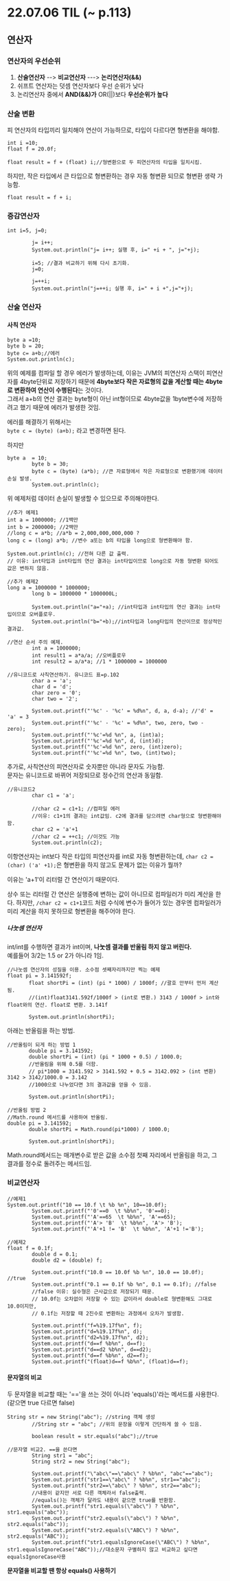 # 22.07.06 TIL (~ p.113)

## 연산자
### 연산자의 우선순위
1. **산술연산자** --> **비교연산자** ---> **논리연산자(&&)**
3. 쉬프트 연산자는 덧셈 연산자보다 우선 순위가 낮다
4. 논리연산자 중에서 **AND(&&)가** OR(||)보다 **우선순위가 높다**

### 산술 변환
피 연산자의 타입끼리 일치해야 연산이 가능하므로, 타입이 다르다면 형변환을 해야함.  
```
int i =10;
float f = 20.0f;

float result = f + (float) i;//형변환으로 두 피연산자의 타입을 일치시킴.
```
하지만, 작은 타입에서 큰 타입으로 형변환하는 경우 자동 형변환 되므로 형변환 생략 가능함.
``` 
float result = f + i;
```

### 증감연산자
```
int i=5, j=0;

		j= i++;
		System.out.println("j= i++; 실행 후, i=" +i + ", j="+j);
		
		i=5; //결과 비교하기 위해 다시 초기화.
		j=0;
		
		j=++i;
		System.out.println("j=++i; 실행 후, i=" + i +",j="+j);
```

### 산술 연산자

#### 사칙 연산자
```
byte a =10;
byte b = 20;
byte c= a+b;//에러
System.out.println(c);
```
위의 예제를 컴파일 할 경우 에러가 발생하는데, 이유는 JVM의 피연산자 스택이 피연산자를 4byte단위로 저장하기 때문에 **4byte보다 작은 자료형의 값을 계산할 때는 4byte로 변환하여 연산이 수행된다**는 것이다.  
그래서 a+b의 연산 결과는 byte형이 아닌 int형이므로 4byte값을 1byte변수에 저장하려고 했기 때문에 에러가 발생한 것임.  

에러를 해결하기 위해서는  
`byte c = (byte) (a+b);` 라고 변경하면 된다.  

하지만
```
byte a  = 10;
		byte b = 30;
		byte c = (byte) (a*b); //큰 자료형에서 작은 자료형으로 변환했기에 데이터 손실 발생.
		System.out.println(c);
```
위 예제처럼 데이터 손실이 발생할 수 있으므로 주의해야한다.

```
//추가 예제1
int a = 1000000; //1백만
int b = 2000000; //2백만
//long c = a*b; //a*b = 2,000,000,000,000 ?
long c = (long) a*b; //변수 a또는 b의 타입을 long으로 형변환해야 함.
		
System.out.println(c); //전혀 다른 값 출력.
// 이유: int타입과 int타입의 연산 결과는 int타입이므로 long으로 자동 형변환 되어도 값은 변하지 않음.
```

```
//추가 예제2
long a = 1000000 * 1000000;
		long b = 1000000 * 1000000L;
		
		System.out.println("a="+a); //int타입과 int타입의 연산 결과는 int타입이므로 오버플로우.
		System.out.println("b="+b);//int타입과 long타입의 연산이므로 정상적인 결과값.
```

```
//연산 순서 주의 예제.
		int a = 1000000;
		int result1 = a*a/a; //오버플로우
		int result2 = a/a*a; //1 * 1000000 = 1000000
```

```
//유니코드로 사칙연산하기. 유니코드 표=p.102
		char a = 'a';
		char d = 'd';
		char zero = '0';
		char two = '2';
		
		System.out.printf("'%c' - '%c' = %d%n", d, a, d-a); //'d' = 'a' = 3
		System.out.printf("'%c' - '%c' = %d%n", two, zero, two - zero);
		System.out.printf("'%c'=%d %n", a, (int)a);
		System.out.printf("'%c'=%d %n", d, (int)d);
		System.out.printf("'%c'=%d %n", zero, (int)zero);
		System.out.printf("'%c'=%d %n", two, (int)two);
```
추가로, 사칙연산의 피연산자로 숫자뿐만 아니라 문자도 가능함.  
문자는 유니코드로 바뀌어 저장되므로 정수간의 연산과 동일함.
```
//유니코드2
		char c1 = 'a';
		
		//char c2 = c1+1; //컴파일 에러
		//이유: c1+1의 결과는 int값임. c2에 결과를 담으려면 char형으로 형변환해야 함.
		char c2 = 'a'+1
		//char c2 = ++c1; //이것도 가능
		System.out.println(c2);
```

이항연산자는 int보다 작은 타입의 피연산자를 int로 자동 형변환하는데, `char c2 = (char) ('a' +1);`은 형변환을 하지 않고도 문제가 없는 이유가 뭘까?  

이유는 'a+1'이 리터럴 간 연산이기 때문이다.  

상수 또는 리터럴 간 연산은 실행중에 변하는 값이 아니므로 컴파일러가 미리 계산을 한다. 하지만, `/char c2 = c1+1`코드 처럼 수식에 변수가 들어가 있는 경우엔 컴파일러가 미리 계산을 하지 못하므로 형변환을 해주어야 한다.   

##### 나눗셈 연산자
 int/int를 수행하면 결과가 int이며, **나눗셈 결과를 반올림 하지 않고 버린다.**  
 예를들어 3/2는 1.5 or 2가 아니라 1임.
 ```
 //나눗셈 연산자의 성질을 이용. 소수점 셋째자리까지만 찍는 예제
 float pi = 3.141592f;
		float shortPi = (int) (pi * 1000) / 1000f; //괄호 안부터 먼저 계산됨. 
		//(int)float3141.592f/1000f > (int로 변환.) 3143 / 1000f > int와 float와의 연산. float로 변환. 3.141f
		
		System.out.println(shortPi);
 ```
 
 아래는 반올림을 하는 방법.
 ```
 //반올림이 되게 하는 방법 1
		double pi = 3.141592;
		double shortPi = (int) (pi * 1000 + 0.5) / 1000.0;
        //반올림을 위해 0.5를 더함.
		// pi*1000 = 3141.592 > 3141.592 + 0.5 = 3142.092 > (int 변환) 3142 > 3142/1000.0 = 3.142
		//1000으로 나누었다면 3의 결과값을 얻을 수 있음.

		System.out.println(shortPi);
 ```

 ```
 //반올림 방법 2
//Math.round 메서드를 사용하여 반올림.
double pi = 3.141592;
		double shortPi = Math.round(pi*1000) / 1000.0;
		
		System.out.println(shortPi);

 ```
Math.round메서드는 매개변수로 받은 값을 소수점 첫째 자리에서 반올림을 하고, 그 결과를 정수로 돌려주는 메서드임.

### 비교연산자
```
//예제1
System.out.printf("10 == 10.f \t %b %n", 10==10.0f);
		System.out.printf("'0'==0  \t %b%n", '0'==0);
		System.out.printf("'A'==65  \t %b%n", 'A'==65);
		System.out.printf("'A'> 'B'  \t %b%n", 'A'> 'B');
		System.out.printf("'A'+1 != 'B'  \t %b%n", 'A'+1 !='B');
```

```
//예제2
float f = 0.1f;
		double d = 0.1;
		double d2 = (double) f;
		
		System.out.printf("10.0 == 10.0f %b %n", 10.0 == 10.0f); //true
		System.out.printf("0.1 == 0.1f %b %n", 0.1 == 0.1f); //false
		//false 이유: 실수형은 근사값으로 저장되기 때문.
		// 10.0f는 오차없이 저장할 수 있는 값이라서 double로 형변환해도 그대로 10.0이지만,
		// 0.1f는 저장할 때 2진수로 변환하는 과정에서 오차가 발생함.
		
		System.out.printf("f=%19.17f%n", f);
		System.out.printf("d=%19.17f%n", d);
		System.out.printf("d2=%19.17f%n", d2);
		System.out.printf("d==f %b%n", d==f);
		System.out.printf("d==d2 %b%n", d==d2);
		System.out.printf("d==f %b%n", d2==f);
		System.out.printf("(float)d==f %b%n", (float)d==f);
```

#### 문자열의 비교
두 문자열을 비교할 때는 '=='을 쓰는 것이 아니라 'equals()'라는 메서드를 사용한다. (같으면 true 다르면 false)
```
String str = new String("abc"); //string 객체 생성
		//String str = "abc"; //위의 문장을 이렇게 간단하게 쓸 수 있음.
		
		boolean result = str.equals("abc");//true
```

```
//문자열 비교2. ==을 쓴다면
		String str1 = "abc";
		String str2 = new String("abc");
		
		System.out.printf("\"abc\"==\"abc\" ? %b%n", "abc"=="abc");
		System.out.printf("str1==\"abc\" ? %b%n", str1=="abc");
		System.out.printf("str2==\"abc\" ? %b%n", str2=="abc");
        //내용이 같지만 서로 다른 객체라서 false출력.
        //equals()는 객체가 달라도 내용이 같으면 true를 반환함.
		System.out.printf("str1.equals(\"abc\") ? %b%n", str1.equals("abc"));
		System.out.printf("str2.equals(\"abc\") ? %b%n", str2.equals("abc"));
		System.out.printf("str2.equals(\"ABC\") ? %b%n", str2.equals("ABC"));
		System.out.printf("str1.equalsIgnoreCase(\"ABC\") ? %b%n", str1.equalsIgnoreCase("ABC"));//대소문자 구별하지 않고 비교하고 싶다면 equalsIgnoreCase사용
```
**문자열을 비교할 땐 항상 equals() 사용하기**